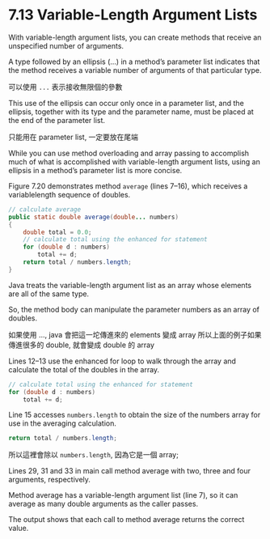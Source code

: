 # 7.13 Variable-Length Argument Lists

With variable-length argument lists, you can create methods that receive an unspecified
number of arguments. 

A type followed by an ellipsis (...) in a method’s parameter list
indicates that the method receives a variable number of arguments of that particular type.

可以使用 ```...``` 表示接收無限個的參數


This use of the ellipsis can occur only once in a parameter list, and the ellipsis, together
with its type and the parameter name, must be placed at the end of the parameter list.

只能用在 parameter list, 一定要放在尾端


While you can use method overloading and array passing to accomplish much of what is
accomplished with variable-length argument lists, using an ellipsis in a method’s parameter list is more concise.


Figure 7.20 demonstrates method ```average``` (lines 7–16), which receives a variablelength sequence of doubles. 

```java
// calculate average
public static double average(double... numbers)
{
    double total = 0.0;
    // calculate total using the enhanced for statement
    for (double d : numbers)
        total += d;
    return total / numbers.length;
}
```


Java treats the variable-length argument list as an array whose elements are all of the same type. 

So, the method body can manipulate the parameter numbers as an array of doubles. 

如果使用 ..., java 會把這一坨傳進來的 elements 變成 array
所以上面的例子如果傳進很多的 double, 就會變成 double 的 array

Lines 12–13 use the enhanced for loop to walk through the array and calculate the total of the doubles in the array. 

```java
// calculate total using the enhanced for statement
for (double d : numbers)
    total += d;
```

Line 15 accesses ```numbers.length```
to obtain the size of the numbers array for use in the averaging calculation. 

```java
return total / numbers.length;
```
所以這裡會除以 ```numbers.length```, 因為它是一個 array;


Lines 29, 31 and 33 in main call method average with two, three and four arguments, respectively.

Method average has a variable-length argument list (line 7), so it can average as many double arguments as the caller passes. 

The output shows that each call to method average returns the correct value.